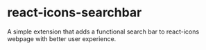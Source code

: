 # react-icons-searchbar
 A simple extension that adds a functional search bar to react-icons webpage with better user experience.
